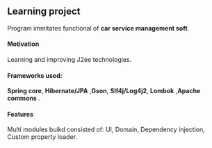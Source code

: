 ## Learning project 
Program immitates functional of **car service management soft**.

#### Motivation
Learning and improving J2ee technologies.

#### Frameworks used:
<b>Spring core</b>, <b>Hibernate/JPA</b> ,<b>Gson</b>, <b>Slf4j/Log4j2</b>, <b>Lombok</b> ,<b>Apache commons</b> .

#### Features
Multi modules buikd consisted of: UI, Domain, Dependency injection, Custom property loader.
